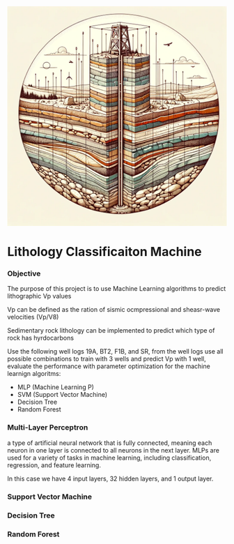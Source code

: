 ![Well Representation](Oil.png "Title")

# Lithology Classificaiton Machine

### Objective
The purpose of this project is to use Machine Learning algorithms to predict lithographic Vp values

Vp can be defined as the ration of sismic ocmpressional and sheasr-wave velocities (Vp/V8)

Sedimentary rock lithology can be implemented to predict which type of rock has hyrdocarbons

Use the following well logs 19A, BT2, F1B, and SR, from the well logs use all possible combinations to train with 3 wells and predict Vp with 1 well, evaluate the performance with parameter optimization for the machine learnign algoritms:

* MLP (Machine Learning P)
* SVM (Support Vector Machine)
* Decision Tree
* Random Forest

### Multi-Layer Perceptron 
a type of artificial neural network that is fully connected, meaning each neuron in one layer is connected to all neurons in the next layer. MLPs are used for a variety of tasks in machine learning, 
including classification, regression, and feature learning.

In this case we have 4 input layers, 32 hidden layers, and 1 output layer. 

### Support Vector Machine 


### Decision Tree 


### Random Forest 
